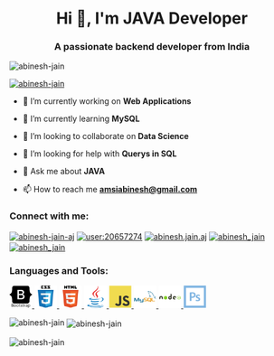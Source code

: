 <h1 align="center">Hi 👋, I'm JAVA Developer</h1>
<h3 align="center">A passionate backend developer from India</h3>

<p align="left"> <img src="https://komarev.com/ghpvc/?username=abinesh-jain&label=Profile%20views&color=0e75b6&style=flat" alt="abinesh-jain" /> </p>

<p align="left"> <a href="https://github.com/ryo-ma/github-profile-trophy"><img src="https://github-profile-trophy.vercel.app/?username=abinesh-jain" alt="abinesh-jain" /></a> </p>

- 🔭 I’m currently working on **Web Applications**

- 🌱 I’m currently learning **MySQL**

- 👯 I’m looking to collaborate on **Data Science**

- 🤝 I’m looking for help with **Querys in SQL**

- 💬 Ask me about **JAVA**

- 📫 How to reach me **amsiabinesh@gmail.com**

<h3 align="left">Connect with me:</h3>
<p align="left">
<a href="https://linkedin.com/in/abinesh-jain-aj" target="blank"><img align="center" src="https://raw.githubusercontent.com/rahuldkjain/github-profile-readme-generator/master/src/images/icons/Social/linked-in-alt.svg" alt="abinesh-jain-aj" height="30" width="40" /></a>
<a href="https://stackoverflow.com/users/user:20657274" target="blank"><img align="center" src="https://raw.githubusercontent.com/rahuldkjain/github-profile-readme-generator/master/src/images/icons/Social/stack-overflow.svg" alt="user:20657274" height="30" width="40" /></a>
<a href="https://fb.com/abinesh.jain.aj" target="blank"><img align="center" src="https://raw.githubusercontent.com/rahuldkjain/github-profile-readme-generator/master/src/images/icons/Social/facebook.svg" alt="abinesh.jain.aj" height="30" width="40" /></a>
<a href="https://instagram.com/abinesh_jain" target="blank"><img align="center" src="https://raw.githubusercontent.com/rahuldkjain/github-profile-readme-generator/master/src/images/icons/Social/instagram.svg" alt="abinesh_jain" height="30" width="40" /></a>
<a href="https://www.hackerrank.com/abinesh_jain" target="blank"><img align="center" src="https://raw.githubusercontent.com/rahuldkjain/github-profile-readme-generator/master/src/images/icons/Social/hackerrank.svg" alt="abinesh_jain" height="30" width="40" /></a>
</p>

<h3 align="left">Languages and Tools:</h3>
<p align="left"> <a href="https://getbootstrap.com" target="_blank" rel="noreferrer"> <img src="https://raw.githubusercontent.com/devicons/devicon/master/icons/bootstrap/bootstrap-plain-wordmark.svg" alt="bootstrap" width="40" height="40"/> </a> <a href="https://www.w3schools.com/css/" target="_blank" rel="noreferrer"> <img src="https://raw.githubusercontent.com/devicons/devicon/master/icons/css3/css3-original-wordmark.svg" alt="css3" width="40" height="40"/> </a> <a href="https://www.w3.org/html/" target="_blank" rel="noreferrer"> <img src="https://raw.githubusercontent.com/devicons/devicon/master/icons/html5/html5-original-wordmark.svg" alt="html5" width="40" height="40"/> </a> <a href="https://www.java.com" target="_blank" rel="noreferrer"> <img src="https://raw.githubusercontent.com/devicons/devicon/master/icons/java/java-original.svg" alt="java" width="40" height="40"/> </a> <a href="https://developer.mozilla.org/en-US/docs/Web/JavaScript" target="_blank" rel="noreferrer"> <img src="https://raw.githubusercontent.com/devicons/devicon/master/icons/javascript/javascript-original.svg" alt="javascript" width="40" height="40"/> </a> <a href="https://www.mysql.com/" target="_blank" rel="noreferrer"> <img src="https://raw.githubusercontent.com/devicons/devicon/master/icons/mysql/mysql-original-wordmark.svg" alt="mysql" width="40" height="40"/> </a> <a href="https://nodejs.org" target="_blank" rel="noreferrer"> <img src="https://raw.githubusercontent.com/devicons/devicon/master/icons/nodejs/nodejs-original-wordmark.svg" alt="nodejs" width="40" height="40"/> </a> <a href="https://www.photoshop.com/en" target="_blank" rel="noreferrer"> <img src="https://raw.githubusercontent.com/devicons/devicon/master/icons/photoshop/photoshop-line.svg" alt="photoshop" width="40" height="40"/> </a> </p>

<p><img align="left" src="https://github-readme-stats.vercel.app/api/top-langs?username=abinesh-jain&show_icons=true&locale=en&layout=compact" alt="abinesh-jain" /></p>

<p>&nbsp;<img align="center" src="https://github-readme-stats.vercel.app/api?username=abinesh-jain&show_icons=true&locale=en" alt="abinesh-jain" /></p>

<p><img align="center" src="https://github-readme-streak-stats.herokuapp.com/?user=abinesh-jain&" alt="abinesh-jain" /></p>
